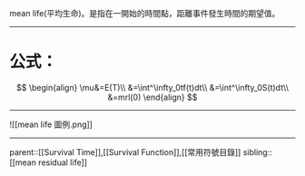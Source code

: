 mean life(平均生命)。是指在一開始的時間點，距離事件發生時間的期望值。
- - -
# 公式：
$$
\begin{align}
\mu&=E(T)\\
&=\int^\infty_0tf(t)dt\\
&=\int^\infty_0S(t)dt\\
&=mrl(0)
\end{align}
$$
- - -
![[mean life 圖例.png]]
- - -
parent::[[Survival Time]],[[Survival Function]],[[常用符號目錄]]
sibling::[[mean residual life]]